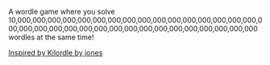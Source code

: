 A wordle game where you solve 10,000,000,000,000,000,000,000,000,000,000,000,000,000,000,000,000,000,000,000,000,000,000,000,000,000,000,000,000,000,000,000,000,000 wordles at the same time! 

[Inspired by Kilordle by jones](https://github.com/jonesnxt/kilordle)
